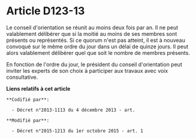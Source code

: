 # Article D123-13

Le conseil d'orientation se réunit au moins deux fois par an. Il ne peut valablement délibérer que si la moitié au moins de
ses membres sont présents ou représentés. Si ce quorum n'est pas atteint, il est à nouveau convoqué sur le même ordre du jour
dans un délai de quinze jours. Il peut alors valablement délibérer quel que soit le nombre de membres présents. 

En fonction de l'ordre du jour, le président du conseil d'orientation peut inviter les experts de son choix à participer aux
travaux avec voix consultative.

**Liens relatifs à cet article**

	**Codifié par**:

	  - Décret n°2013-1113 du 4 décembre 2013 - art.

	**Modifié par**:

	  - Décret n°2015-1213 du 1er octobre 2015 - art. 1

